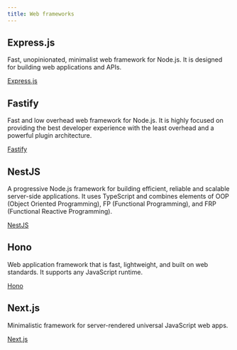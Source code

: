 ```yaml
---
title: Web frameworks
---
```


## Express.js

Fast, unopinionated, minimalist web framework for Node.js. It is designed for building web applications and APIs.

[Express.js](https://expressjs.com/)


## Fastify

Fast and low overhead web framework for Node.js. It is highly focused on providing the
best developer experience with the least overhead and a powerful plugin architecture.

[Fastify](https://www.fastify.io/)


## NestJS

A progressive Node.js framework for building efficient, reliable and scalable server-side applications.
It uses TypeScript and combines elements of OOP (Object Oriented Programming), FP (Functional Programming),
and FRP (Functional Reactive Programming).

[NestJS](https://nestjs.com/)

## Hono

Web application framework that is fast, lightweight, and built on web standards. It supports any JavaScript runtime.

[Hono](https://hono.dev/)


## Next.js

Minimalistic framework for server-rendered universal JavaScript web apps.

[Next.js](https://nextjs.org/)